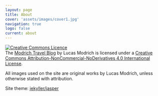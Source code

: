 ```yaml
---
layout: page
title: About
cover: 'assets/images/cover1.jpg'
navigation: true
logo: false
current: about
---
```


<a rel="license" href="http://creativecommons.org/licenses/by-nc-nd/4.0/"><img alt="Creative Commons Licence" style="border-width:0" src="https://i.creativecommons.org/l/by-nc-nd/4.0/88x31.png" /></a><br />The [Modrich Travel Blog](Modrich.blog) by Lucas Modrich is licensed under a <a rel="license" href="http://creativecommons.org/licenses/by-nc-nd/4.0/">Creative Commons Attribution-NonCommercial-NoDerivatives 4.0 International License</a>.

All images used on the site are original works by Lucas Modrich, unless otherwise stated with attribution.

Site theme: [jekyller/jasper](https://github.com/jekyller/jasper)
